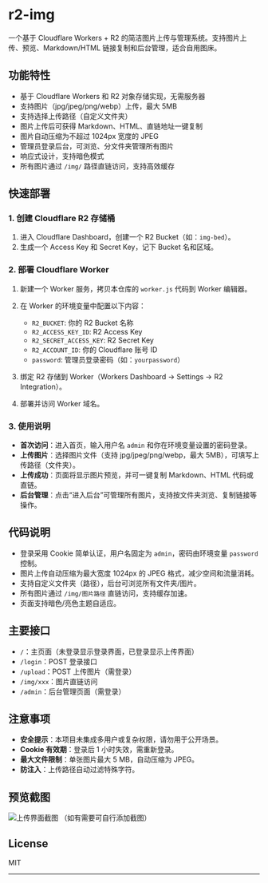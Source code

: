 # r2-img

一个基于 Cloudflare Workers + R2 的简洁图片上传与管理系统。支持图片上传、预览、Markdown/HTML 链接复制和后台管理，适合自用图床。

## 功能特性

- 基于 Cloudflare Workers 和 R2 对象存储实现，无需服务器
- 支持图片（jpg/jpeg/png/webp）上传，最大 5MB
- 支持选择上传路径（自定义文件夹）
- 图片上传后可获得 Markdown、HTML、直链地址一键复制
- 图片自动压缩为不超过 1024px 宽度的 JPEG
- 管理员登录后台，可浏览、分文件夹管理所有图片
- 响应式设计，支持暗色模式
- 所有图片通过 `/img/` 路径直链访问，支持高效缓存

## 快速部署

### 1. 创建 Cloudflare R2 存储桶

1. 进入 Cloudflare Dashboard，创建一个 R2 Bucket（如：`img-bed`）。
2. 生成一个 Access Key 和 Secret Key，记下 Bucket 名和区域。

### 2. 部署 Cloudflare Worker

1. 新建一个 Worker 服务，拷贝本仓库的 `worker.js` 代码到 Worker 编辑器。
2. 在 Worker 的环境变量中配置以下内容：

   - `R2_BUCKET`: 你的 R2 Bucket 名称
   - `R2_ACCESS_KEY_ID`: R2 Access Key
   - `R2_SECRET_ACCESS_KEY`: R2 Secret Key
   - `R2_ACCOUNT_ID`: 你的 Cloudflare 账号 ID
   - `password`: 管理员登录密码（如：`yourpassword`）

3. 绑定 R2 存储到 Worker（Workers Dashboard → Settings → R2 Integration）。
4. 部署并访问 Worker 域名。

### 3. 使用说明

- **首次访问**：进入首页，输入用户名 `admin` 和你在环境变量设置的密码登录。
- **上传图片**：选择图片文件（支持 jpg/jpeg/png/webp，最大 5MB），可填写上传路径（文件夹）。
- **上传成功**：页面将显示图片预览，并可一键复制 Markdown、HTML 代码或直链。
- **后台管理**：点击“进入后台”可管理所有图片，支持按文件夹浏览、复制链接等操作。

## 代码说明

- 登录采用 Cookie 简单认证，用户名固定为 `admin`，密码由环境变量 `password` 控制。
- 图片上传自动压缩为最大宽度 1024px 的 JPEG 格式，减少空间和流量消耗。
- 支持自定义文件夹（路径），后台可浏览所有文件夹/图片。
- 所有图片通过 `/img/图片路径` 直链访问，支持缓存加速。
- 页面支持暗色/亮色主题自适应。

## 主要接口

- `/`：主页面（未登录显示登录界面，已登录显示上传界面）
- `/login`：POST 登录接口
- `/upload`：POST 上传图片（需登录）
- `/img/xxx`：图片直链访问
- `/admin`：后台管理页面（需登录）

## 注意事项

- **安全提示**：本项目未集成多用户或复杂权限，请勿用于公开场景。
- **Cookie 有效期**：登录后 1 小时失效，需重新登录。
- **最大文件限制**：单张图片最大 5 MB，自动压缩为 JPEG。
- **防注入**：上传路径自动过滤特殊字符。

## 预览截图

![上传界面截图](https://github.com/git80123/r2-img/raw/main/screenshot.jpg)
（如有需要可自行添加截图）

## License

MIT

---
